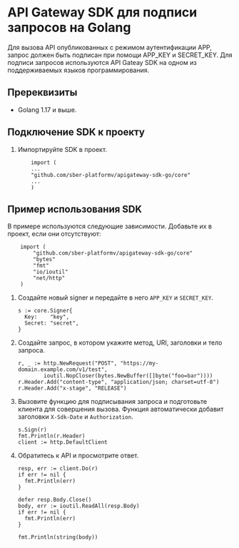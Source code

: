 # API Gateway SDK для подписи запросов на Golang

Для вызова API опубликованных c режимом аутентификации APP, запрос должен быть подписан при помощи APP_KEY и SECRET_KEY.
Для подписи запросов используются API Gateay SDK на одном из поддерживаемых языков программирования.

## Пререквизиты

* Golang 1.17 и выше.

## Подключение SDK к проекту

1. Импортируйте SDK в проект.
    ```golang
        import (
        ...
        "github.com/sber-platformv/apigateway-sdk-go/core"
        ...
    	)
    ```

## Пример использования SDK

В примере используются следующие зависимости. Добавьте их в проект, если они отсутствуют:

```golang
    import (
        "github.com/sber-platformv/apigateway-sdk-go/core"
        "bytes"
        "fmt"
        "io/ioutil"
        "net/http"
    )
```

1. Создайте новый signer и передайте в него `APP_KEY` и `SECRET_KEY`.
    ```golang
    s := core.Signer{
      Key:    "key",
      Secret: "secret",
    }
    ```

2. Создайте запрос, в котором укажите метод, URI, заголовки и тело запроса.
    ```golang
    r, _ := http.NewRequest("POST", "https://my-domain.example.com/v1/test",
            ioutil.NopCloser(bytes.NewBuffer([]byte("foo=bar"))))
    r.Header.Add("content-type", "application/json; charset=utf-8")
    r.Header.Add("x-stage", "RELEASE")
    ```
  
3. Вызовите функцию для подписывания запроса и подготовьте клиента для совершения вызова. Функция автоматически добавит заголовки `X-Sdk-Date` и `Authorization`.
    ```golang
    s.Sign(r)
    fmt.Println(r.Header)
    client := http.DefaultClient
    ```

4. Обратитесь к API и просмотрите ответ.
    ```golang
    resp, err := client.Do(r)
    if err != nil {
      fmt.Println(err)
    }

    defer resp.Body.Close()
    body, err := ioutil.ReadAll(resp.Body)
    if err != nil {
      fmt.Println(err)
    }

    fmt.Println(string(body))
    ```

